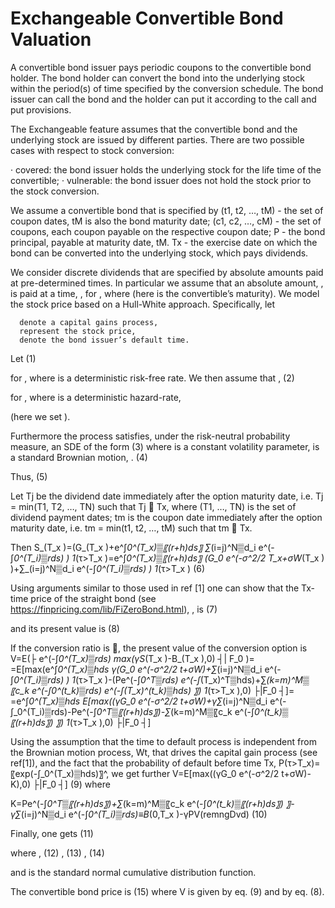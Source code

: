 # Exchangeable Convertible Bond Valuation

A convertible bond issuer pays periodic coupons to the convertible bond holder. The bond holder can convert the bond into the underlying stock within the period(s) of time specified by the conversion schedule. The bond issuer can call the bond and the holder can put it according to the call and put provisions. 

The Exchangeable feature assumes that the convertible bond and the underlying stock are issued by different parties. There are two possible cases with respect to stock conversion:

·  covered: the bond issuer holds the underlying stock for the life time of the
convertible;
·  vulnerable: the bond issuer does not hold the stock prior to the stock conversion.

We assume a convertible bond that is specified by
	(t1, t2, …, tM) 	- the set of coupon dates, tM is also the bond maturity date;
	(c1, c2, …, cM) 	- the set of coupons, each coupon payable on the respective coupon date;
	P			- the bond principal, payable at maturity date, tM.
	Tx 			- the exercise date on which the bond can be converted into the
  underlying stock, which pays dividends. 

We consider discrete dividends that are specified by absolute amounts paid at pre-determined times.  In particular we assume that an absolute amount,  , is paid at a time,  , for  , where   (here   is the convertible’s maturity).   We model the stock price based on a Hull-White approach.  Specifically, let

	  denote a capital gains process,
	  represent the stock price,
	  denote the bond issuer’s default time.

Let
 						(1)

for  , where   is a deterministic risk-free rate.  We then assume that
 ,			(2)

for  , where 
	  is a deterministic hazard-rate,
	 

(here we set  ).

Furthermore the process   satisfies, under the risk-neutral probability measure, an SDE of the form
 					(3)
where
	  is a constant volatility parameter,
	  is a standard Brownian motion,
	 .							(4)

Thus,
 						(5)

Let
	Tj    be the dividend date immediately after the option maturity date, 
i.e. Tj = min(T1, T2, …, TN) such that Tj  Tx, where (T1, …, TN) is the set of dividend payment dates;
	tm     is the coupon date immediately after the option maturity date, 
i.e. tm = min(t1, t2, …, tM) such that tm   Tx.

Then 
S_(T_x )=(G_(T_x )+e^∫_0^(T_x)▒〖(r+h)ds〗 ∑_(i=j)^N▒d_i  e^(-∫_0^(T_i)▒rds) ) 1_(τ>T_x )=e^∫_0^(T_x)▒〖(r+h)ds〗 (G_0 e^(-σ^2/2 T_x+σW_(T_x ) )+∑_(i=j)^N▒d_i  e^(-∫_0^(T_i)▒rds) ) 1_(τ>T_x ) (6)

Using arguments similar to those used in ref [1] one can show that the Tx-time price of the straight bond (see https://finpricing.com/lib/FiZeroBond.html),  , is
		 				(7)

and its present value is
 					(8)

If the conversion ratio is , the present value of the conversion option is  V=E(├ e^(-∫_0^(T_x)▒rds)  max⁡(γS_(T_x )-B_(T_x ),0) ┤| F_0 )=
=E[max⁡(e^∫_0^(T_x)▒hds γ(G_0 e^(-σ^2/2 t+σW)+∑_(i=j)^N▒d_i  e^(-∫_0^(T_i)▒rds) ) 1_(τ>T_x )-(Pe^(-∫_0^T▒rds) e^(-∫_(T_x)^T▒hds)+∑_(k=m)^M▒〖c_k e^(-∫_0^(t_k)▒rds) e^(-∫_(T_x)^(t_k)▒hds) 〗) 1_(τ>T_x ),0) ├|F_0 ┤]=
=e^∫_0^(T_x)▒hds E[max⁡((γG_0 e^(-σ^2/2 t+σW)+γ∑_(i=j)^N▒d_i  e^(-∫_0^(T_i)▒rds)-Pe^(-∫_0^T▒〖(r+h)ds〗)-∑_(k=m)^M▒〖c_k e^(-∫_0^(t_k)▒〖(r+h)ds〗) 〗) 1_(τ>T_x ),0) ├|F_0 ┤]

Using the assumption that the time to default process is independent from the Brownian motion process, Wt,  that drives the capital gain process (see ref[1]), and the fact that the probability of default before time Tx, P(τ>T_x)=〖exp⁡(-∫_0^(T_x)▒hds)〗^,  we get further
			V=E[max⁡((γG_0 e^(-σ^2/2 t+σW)-K),0) ├|F_0 ┤]	(9)	
where

K=Pe^(-∫_0^T▒〖(r+h)ds〗)+∑_(k=m)^M▒〖c_k e^(-∫_0^(t_k)▒〖(r+h)ds〗) 〗-γ∑_(i=j)^N▒d_i  e^(-∫_0^(T_i)▒rds)≡B_(0,T_x )-γPV(remngDvd)	(10)	

Finally, one gets
 		(11)	

where
 ,								(12)
		 ,							(13)
		 ,							(14)

and   is the standard normal cumulative distribution function.
 
The convertible bond price is 
 						(15)
where V is given by eq. (9) and  by eq. (8).


